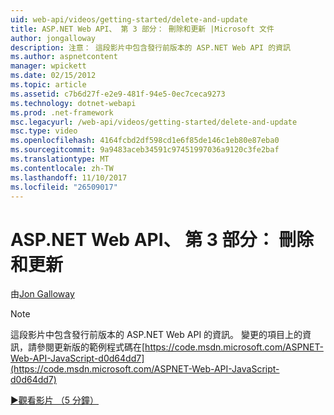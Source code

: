 ```yaml
---
uid: web-api/videos/getting-started/delete-and-update
title: ASP.NET Web API、 第 3 部分： 刪除和更新 |Microsoft 文件
author: jongalloway
description: 注意： 這段影片中包含發行前版本的 ASP.NET Web API 的資訊
ms.author: aspnetcontent
manager: wpickett
ms.date: 02/15/2012
ms.topic: article
ms.assetid: c7b6d27f-e2e9-481f-94e5-0ec7ceca9273
ms.technology: dotnet-webapi
ms.prod: .net-framework
msc.legacyurl: /web-api/videos/getting-started/delete-and-update
msc.type: video
ms.openlocfilehash: 4164fcbd2df598cd1e6f85de146c1eb80e87eba0
ms.sourcegitcommit: 9a9483aceb34591c97451997036a9120c3fe2baf
ms.translationtype: MT
ms.contentlocale: zh-TW
ms.lasthandoff: 11/10/2017
ms.locfileid: "26509017"
---
```

<a name="aspnet-web-api-part-3-delete-and-update"></a>ASP.NET Web API、 第 3 部分： 刪除和更新
====================
由[Jon Galloway](https://github.com/jongalloway)

> [!NOTE]
> 這段影片中包含發行前版本的 ASP.NET Web API 的資訊。 變更的項目上的資訊，請參閱更新版的範例程式碼在[https://code.msdn.microsoft.com/ASPNET-Web-API-JavaScript-d0d64dd7](https://code.msdn.microsoft.com/ASPNET-Web-API-JavaScript-d0d64dd7)

[&#9654;觀看影片 （5 分鐘）](https://channel9.msdn.com/Blogs/ASP-NET-Site-Videos/delete-and-update)
